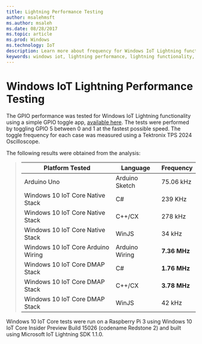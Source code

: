 ```yaml
---
title: Lightning Performance Testing
author: msalehmsft
ms.author: msaleh
ms.date: 08/28/2017
ms.topic: article
ms.prod: Windows
ms.technology: IoT
description: Learn more about frequency for Windows IoT Lightning functionality.
keywords: windows iot, lightning performance, lightning functionality, GPIO
---
```


# Windows IoT Lightning Performance Testing

The GPIO performance was tested for Windows IoT Lightning functionality using a simple GPIO toggle app, [available here](https://github.com/ms-iot/lightning/tree/develop/PerformanceTestSuite). The tests were performed by toggling GPIO 5 between 0 and 1 at the fastest possible speed. The toggle frequency for each case was measured using a Tektronix TPS 2024 Oscilloscope.

The following results were obtained from the analysis:

> | Platform Tested                     | Language        | Frequency     |
> | ----------------------------------- | --------------- | ------------- |
> | Arduino Uno                         | Arduino Sketch  | 75.06 kHz     |
> | Windows 10 IoT Core Native Stack    | C#              | 239 KHz       |
> | Windows 10 IoT Core Native Stack    | C++/CX          | 278 kHz       |
> | Windows 10 IoT Core Native Stack    | WinJS           | 34 kHz        |
> | Windows 10 IoT Core Arduino Wiring  | Arduino Wiring  | **7.36 MHz**  |
> | Windows 10 IoT Core DMAP Stack      | C#              | **1.76 MHz**  |
> | Windows 10 IoT Core DMAP Stack      | C++/CX          | **3.78 MHz**  |
> | Windows 10 IoT Core DMAP Stack      | WinJS           | 42 kHz        |

Windows 10 IoT Core tests were run on a Raspberry Pi 3 using Windows 10 IoT Core Insider Preview Build 15026 (codename Redstone 2) and built using Microsoft IoT Lightning SDK 1.1.0.
